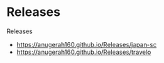 # Releases
Releases 

- https://anugerah160.github.io/Releases/japan-sc
- https://anugerah160.github.io/Releases/travelo
